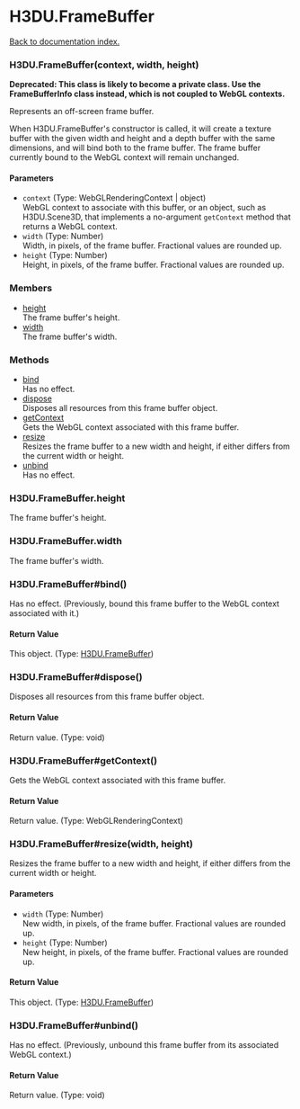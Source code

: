# H3DU.FrameBuffer

[Back to documentation index.](index.md)

### H3DU.FrameBuffer(context, width, height) <a id='H3DU.FrameBuffer'></a>

<b>Deprecated: This class is likely to become a private class.
Use the FrameBufferInfo class instead, which is not coupled to WebGL
contexts.</b>

Represents an off-screen frame buffer.

When H3DU.FrameBuffer's
constructor is called, it will create a texture buffer with the given
width and height and a depth buffer with the same dimensions,
and will bind both to the frame buffer. The frame buffer currently
bound to the WebGL context will remain unchanged.

#### Parameters

* `context` (Type: WebGLRenderingContext | object)<br>
    WebGL context to associate with this buffer, or an object, such as H3DU.Scene3D, that implements a no-argument <code>getContext</code> method that returns a WebGL context.
* `width` (Type: Number)<br>
    Width, in pixels, of the frame buffer. Fractional values are rounded up.
* `height` (Type: Number)<br>
    Height, in pixels, of the frame buffer. Fractional values are rounded up.

### Members

* [height](#H3DU.FrameBuffer.height)<br>The frame buffer's height.
* [width](#H3DU.FrameBuffer.width)<br>The frame buffer's width.

### Methods

* [bind](#H3DU.FrameBuffer_H3DU.FrameBuffer_bind)<br>Has no effect.
* [dispose](#H3DU.FrameBuffer_H3DU.FrameBuffer_dispose)<br>Disposes all resources from this frame buffer object.
* [getContext](#H3DU.FrameBuffer_H3DU.FrameBuffer_getContext)<br>Gets the WebGL context associated with this frame buffer.
* [resize](#H3DU.FrameBuffer_H3DU.FrameBuffer_resize)<br>Resizes the frame buffer to a new width and height,
if either differs from the current width or height.
* [unbind](#H3DU.FrameBuffer_H3DU.FrameBuffer_unbind)<br>Has no effect.

### H3DU.FrameBuffer.height <a id='H3DU.FrameBuffer.height'></a>

The frame buffer's height.

### H3DU.FrameBuffer.width <a id='H3DU.FrameBuffer.width'></a>

The frame buffer's width.

### H3DU.FrameBuffer#bind() <a id='H3DU.FrameBuffer_H3DU.FrameBuffer_bind'></a>

Has no effect. (Previously, bound this frame buffer to the WebGL context associated with
it.)

#### Return Value

This object. (Type: <a href="H3DU.FrameBuffer.md">H3DU.FrameBuffer</a>)

### H3DU.FrameBuffer#dispose() <a id='H3DU.FrameBuffer_H3DU.FrameBuffer_dispose'></a>

Disposes all resources from this frame buffer object.

#### Return Value

Return value. (Type: void)

### H3DU.FrameBuffer#getContext() <a id='H3DU.FrameBuffer_H3DU.FrameBuffer_getContext'></a>

Gets the WebGL context associated with this frame buffer.

#### Return Value

Return value. (Type: WebGLRenderingContext)

### H3DU.FrameBuffer#resize(width, height) <a id='H3DU.FrameBuffer_H3DU.FrameBuffer_resize'></a>

Resizes the frame buffer to a new width and height,
if either differs from the current width or height.

#### Parameters

* `width` (Type: Number)<br>
    New width, in pixels, of the frame buffer. Fractional values are rounded up.
* `height` (Type: Number)<br>
    New height, in pixels, of the frame buffer. Fractional values are rounded up.

#### Return Value

This object. (Type: <a href="H3DU.FrameBuffer.md">H3DU.FrameBuffer</a>)

### H3DU.FrameBuffer#unbind() <a id='H3DU.FrameBuffer_H3DU.FrameBuffer_unbind'></a>

Has no effect. (Previously, unbound this frame buffer from its associated WebGL context.)

#### Return Value

Return value. (Type: void)
